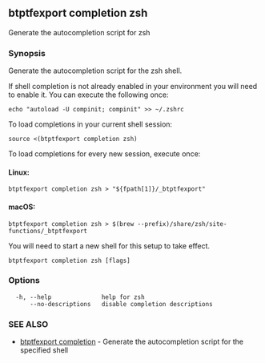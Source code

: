 ## btptfexport completion zsh

Generate the autocompletion script for zsh

### Synopsis

Generate the autocompletion script for the zsh shell.

If shell completion is not already enabled in your environment you will need
to enable it.  You can execute the following once:

	echo "autoload -U compinit; compinit" >> ~/.zshrc

To load completions in your current shell session:

	source <(btptfexport completion zsh)

To load completions for every new session, execute once:

#### Linux:

	btptfexport completion zsh > "${fpath[1]}/_btptfexport"

#### macOS:

	btptfexport completion zsh > $(brew --prefix)/share/zsh/site-functions/_btptfexport

You will need to start a new shell for this setup to take effect.


```
btptfexport completion zsh [flags]
```

### Options

```
  -h, --help              help for zsh
      --no-descriptions   disable completion descriptions
```

### SEE ALSO

* [btptfexport completion](btptfexport_completion.md)	 - Generate the autocompletion script for the specified shell

